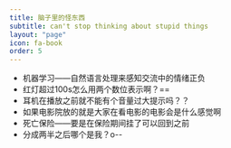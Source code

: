 ```yaml
---
title: 脑子里的怪东西
subtitle: can't stop thinking about stupid things
layout: "page"
icon: fa-book
order: 5
---
```


* 机器学习——自然语言处理来感知交流中的情绪正负
* 红灯超过100s怎么用两个数位表示啊？==
* 耳机在播放之前就不能有个音量过大提示吗？？
* 如果电影院放的就是大家在看电影的电影会是什么感觉啊
* 死亡保险——要是在保险期间挂了可以回到之前
* 分成两半之后哪个是我？o--

